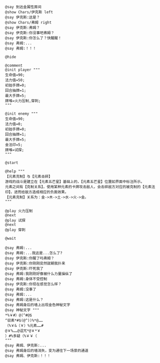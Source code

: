 ﻿```text
@say 到达金属性房间
@show Chars/伊克斯 left
@say 伊克斯:这是？
@show Chars/弗姆 right
@say 伊克斯:弗姆？
@say 伊克斯:你没事吧弗姆？
@say 伊克斯:你怎么了？快醒醒！
@say 弗姆:...
@say 弗姆:！！！

@hide

@comment
@init player """
生命值=90;
法力值=50;
初始手牌=0;
回合抽牌=1;
最大手牌=5;
牌堆=火力压制,穿刺;
"""

@init enemy """
生命值=90;
法力值=0;
初始手牌=0;
回合抽牌=1;
最大手牌=5;
金法印=5;
牌堆=试探;
"""

@start

@help """
【元素克制】与【元素击碎】
游戏的战斗是建立在【元素五芒星】基础上的，【元素五芒星】位置如界面中标注所示。
元素之间有【克制关系】，使用某种元素的卡牌攻击敌人，会击碎敌方对应的被克制的【元素法印】，进而给敌方造成相应的负面效果。
【元素克制】关系为：金->木->土->水->火->金。
"""

@play 火力压制
@next
@play 试探
@next
@play 穿刺

@wait

@say 弗姆:...
@say 弗姆:...我这是...怎么了?
@say 伊克斯:你醒了吗弗姆？
@say 伊克斯:你刚刚突然就朝我扑来
@say 伊克斯:吓死我了
@say 弗姆:我刚刚好像被什么力量操纵了
@say 弗姆:身体不受控制
@say 伊克斯:你现在感觉怎么样？
@say 弗姆:没事了
@say 弗姆:...
@say 弗姆:这是什么？
@say 弗姆身后的墙上出现金色神秘文字
@say 神秘文字 """
*%￥#）@(^#@$
^驭素*#$(@^))%*@……
（%￥&（￥）%元素……#
@￥%……@诅咒*@￥*￥
）#%多疑（%￥￥（
"""
@say 弗姆、伊克斯:...
@say 弗姆身后的墙消失，变为通往下一场景的通道
@say 弗姆、伊克斯:！！！
```